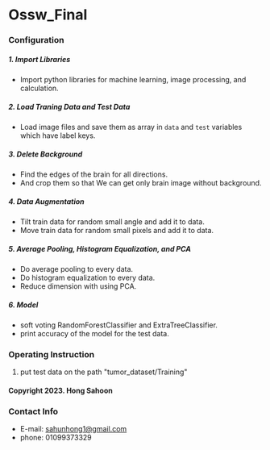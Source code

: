 # Ossw_Final   
### Configuration   
##### 1. Import Libraries
* Import python libraries for machine learning, image processing, and calculation.   
##### 2. Load Traning Data and Test Data
* Load image files and save them as array in `data` and `test` variables which have label keys.   
##### 3. Delete Background
* Find the edges of the brain for all directions.
* And crop them so that We can get only brain image without background.   
##### 4. Data Augmentation
* Tilt train data for random small angle and add it to data.
* Move train data for random small pixels and add it to data.   
##### 5. Average Pooling, Histogram Equalization, and PCA
* Do average pooling to every data.
* Do histogram equalization to every data.
* Reduce dimension with using PCA.   
##### 6. Model
* soft voting RandomForestClassifier and ExtraTreeClassifier.
* print accuracy of the model for the test data.
### Operating Instruction
1. put test data on the path "tumor_dataset/Training"
#### Copyright 2023. Hong Sahoon   
### Contact Info   
* E-mail: sahunhong1@gmail.com
* phone: 01099373329
